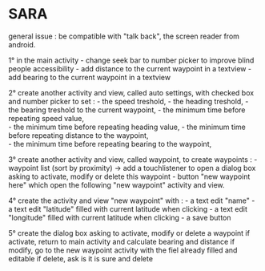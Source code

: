 SARA
====

general issue : be compatible with "talk back", the screen reader from android. 


1° in the main activity
	- change seek bar to number picker to improve blind people accessibility
	- add distance to the current waypoint in a textview
	- add bearing to the current waypoint in a textview  

2° create another activity and view, called auto settings, with checked box and number picker to set : 
	- the speed treshold, 
	- the heading treshold,
	- the bearing treshold to the current waypoint, 
	- the minimum time before repeating speed value,  
	- the minimum time before repeating heading value,
	- the minimum time before repeating distance to the waypoint,  
	- the minimum time before repeating bearing to the waypoint,


3° create another activity and view, called waypoint, to create waypoints :
	- waypoint list (sort by proximity) -> add a touchlistener to open a dialog box asking to activate, modify or delete this waypoint
	- button "new waypoint here" which open the following "new waypoint" activity and view.
	
4° create the activity and view "new waypoint" with : 
	- a text edit "name"
	- a text edit "latitude" filled with current latitude when clicking
	- a text edit "longitude" filled with current latitude when clicking
	- a save button

5° create the dialog box asking to activate, modify or delete a waypoint
	if activate, return to main activity and calculate bearing and distance
	if modify, go to the new waypoint activity with the fiel already filled and editable
	if delete, ask is it is sure and delete

